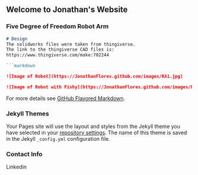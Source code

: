 ## Welcome to Jonathan's Website

### Five Degree of Freedom Robot Arm

```markdown
# Design
The solidworks files were taken from thingiverse.
The link to the thingiverse CAD files is:
https://www.thingiverse.com/make:702244

```markdown

![Image of Robot](https://JonathanFlores.github.com/images/RA1.jpg)

![Image of Robot with Fishy](https://JonathanFlores.github.com/images/RA2.jpg)


```

For more details see [GitHub Flavored Markdown](https://guides.github.com/features/mastering-markdown/).

### Jekyll Themes

Your Pages site will use the layout and styles from the Jekyll theme you have selected in your [repository settings](https://github.com/j-505/JonathanFlores.github.io/settings/pages). The name of this theme is saved in the Jekyll `_config.yml` configuration file.

### Contact Info

Linkedin

